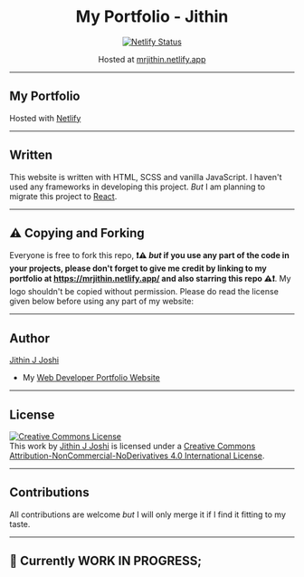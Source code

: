 <div align="center">
  <h1>My Portfolio - Jithin</h1>
  <a href="https://app.netlify.com/sites/mrjithin/deploys"><img src="https://api.netlify.com/api/v1/badges/ca44d892-8c5d-486b-9d8c-3a6c148e1059/deploy-status" alt="Netlify Status" /></a>

  Hosted at <a href="https://mrjithin.netlify.app">mrjithin.netlify.app</a>
</div>
<hr />

## My Portfolio
Hosted with [Netlify](https://netlify.com/)
<hr />

## Written
This website is written with HTML, SCSS and vanilla JavaScript. I haven't used any frameworks in developing this project. *But* I am planning to migrate this project to [React](https://reactjs.org/). 
<hr />

## ⚠️ Copying and Forking
Everyone is free to fork this repo, **❗⚠️ *but* if you use any part of the code in your projects, please don't forget to give me credit by linking to my portfolio at https://mrjithin.netlify.app/ and also starring this repo ⚠️❗**. My logo shouldn't be copied without permission. Please do read the license given below before using any part of my website:
<hr />

## Author
[Jithin J Joshi](https://github.com/mrjithin/)
- My [Web Developer Portfolio Website](https://mrjithin.netlify.app/)
<hr />

## License
<a rel="license" href="http://creativecommons.org/licenses/by-nc-nd/4.0/"><img alt="Creative Commons License" style="border-width:0" src="https://i.creativecommons.org/l/by-nc-nd/4.0/88x31.png" /></a><br />This work by <a xmlns:cc="http://creativecommons.org/ns#" href="https://mrjithin.netlify.app/" property="cc:attributionName" rel="cc:attributionURL">Jithin J Joshi</a> is licensed under a <a rel="license" href="http://creativecommons.org/licenses/by-nc-nd/4.0/">Creative Commons Attribution-NonCommercial-NoDerivatives 4.0 International License</a>.
<hr />

## Contributions 
All contributions are welcome *but* I will only merge it if I find it fitting to my taste. 
<hr />
 
## 🔴 Currently WORK IN PROGRESS;
